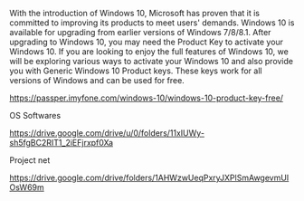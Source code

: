 With the introduction of Windows 10, Microsoft has proven that it is committed to improving its products to meet users' demands.
Windows 10 is available for upgrading from earlier versions of Windows 7/8/8.1. After upgrading to Windows 10, you may need the Product Key to activate your Windows 10.
If you are looking to enjoy the full features of Windows 10, we will be exploring various ways to activate your Windows 10 and also provide you with Generic Windows 10 Product keys.
These keys work for all versions of Windows and can be used for free.

https://passper.imyfone.com/windows-10/windows-10-product-key-free/

OS Softwares

https://drive.google.com/drive/u/0/folders/11xIUWy-sh5fgBC2RIT1_2iEFjrxpf0Xa

Project net

https://drive.google.com/drive/folders/1AHWzwUeqPxryJXPlSmAwgevmUIOsW69m

